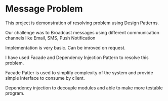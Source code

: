 # Message Problem
This project is demonstration of resolving problem using Design Patterns.

Our challenge was to Broadcast messages using different communication channels like Email, SMS, Push Notification

Implementation is very basic. Can be imroved on request. 

I have used Facade and Dependency Injection Pattern to resolve this problem.

Facade Patter is used to simplify complexity of the system and provide simple interface to consume by client.

Dependency injection to decouple modules and able to make more testable program.
